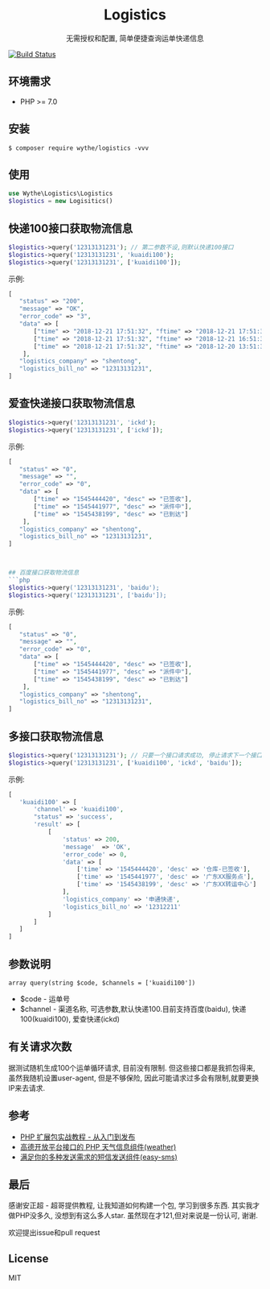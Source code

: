 <h1 align="center"> Logistics </h1>

<p align="center">无需授权和配置, 简单便捷查询运单快递信息</p>

[![Build Status](https://travis-ci.org/uuk020/logistics.svg?branch=master)](https://travis-ci.org/uuk020/logistics)

## 环境需求
* PHP >= 7.0

## 安装

```shell
$ composer require wythe/logistics -vvv
```

## 使用
```php
use Wythe\Logistics\Logistics
$logistics = new Logisitics()
```
## 快递100接口获取物流信息
```php
$logistics->query('12313131231'); // 第二参数不设,则默认快递100接口
$logistics->query('12313131231', 'kuaidi100');
$logistics->query('12313131231', ['kuaidi100']);
```
示例:

```php 
[  
   "status" => "200",
   "message" => "OK",
   "error_code" => "3",
   "data" => [
       ["time" => "2018-12-21 17:51:32", "ftime" => "2018-12-21 17:51:32", "context" => "已签收", "location" => NULL],
       ["time" => "2018-12-21 17:51:32", "ftime" => "2018-12-21 16:51:32", "context" => "派件中", "location" => NULL],
       ["time" => "2018-12-21 17:51:32", "ftime" => "2018-12-20 13:51:32" ,"context" => "已到达", "location" => NULL]
    ],
   "logistics_company" => "shentong",
   "logistics_bill_no" => "12313131231",
]
```
## 爱查快递接口获取物流信息
```php
$logistics->query('12313131231', 'ickd');
$logistics->query('12313131231', ['ickd']);
```
示例:

```php 
[  
   "status" => "0",
   "message" => "",
   "error_code" => "0",
   "data" => [
       ["time" => "1545444420", "desc" => "已签收"],
       ["time" => "1545441977", "desc" => "派件中"],
       ["time" => "1545438199", "desc" => "已到达"]
    ],
   "logistics_company" => "shentong",
   "logistics_bill_no" => "12313131231",
]



## 百度接口获取物流信息
```php
$logistics->query('12313131231', 'baidu');
$logistics->query('12313131231', ['baidu']);
```
示例:

```php 
[  
   "status" => "0",
   "message" => "",
   "error_code" => "0",
   "data" => [
       ["time" => "1545444420", "desc" => "已签收"],
       ["time" => "1545441977", "desc" => "派件中"],
       ["time" => "1545438199", "desc" => "已到达"]
    ],
   "logistics_company" => "shentong",
   "logistics_bill_no" => "12313131231",
]
```

## 多接口获取物流信息
```php
$logistics->query('12313131231'); // 只要一个接口请求成功, 停止请求下一个接口
$logistics->query('12313131231', ['kuaidi100', 'ickd', 'baidu']);
```
示例:

```php 
[
   'kuaidi100' => [
       'channel' => 'kuaidi100',
       "status" => 'success',
       'result' => [
           [
               'status' => 200,
               'message'  => 'OK',
               'error_code' => 0,
               'data' => [
                   ['time' => '1545444420', 'desc' => '仓库-已签收'],
                   ['time' => '1545441977', 'desc' => '广东XX服务点'],
                   ['time' => '1545438199', 'desc' => '广东XX转运中心']
               ],
               'logistics_company' => '申通快递',
               'logistics_bill_no' => '12312211'
           ]
       ]
   ]
]
```


## 参数说明
```
array query(string $code, $channels = ['kuaidi100'])
```

* $code - 运单号
* $channel - 渠道名称, 可选参数,默认快递100.目前支持百度(baidu), 快递100(kuaidi100), 爱查快递(ickd)

## 有关请求次数
据测试随机生成100个运单循环请求, 目前没有限制. 但这些接口都是我抓包得来, 虽然我随机设置user-agent,
但是不够保险, 因此可能请求过多会有限制,就要更换IP来去请求.

## 参考
* [PHP 扩展包实战教程 - 从入门到发布](https://laravel-china.org/courses/creating-package)
* [高德开放平台接口的 PHP 天气信息组件(weather)](https://github.com/overtrue/weather)
* [满足你的多种发送需求的短信发送组件(easy-sms)](https://github.com/overtrue/easy-sms)

## 最后
感谢安正超 - 超哥提供教程, 让我知道如何构建一个包, 学习到很多东西. 
其实我才做PHP没多久, 没想到有这么多人star. 
虽然现在才121,但对来说是一份认可, 谢谢.

欢迎提出issue和pull request


## License

MIT